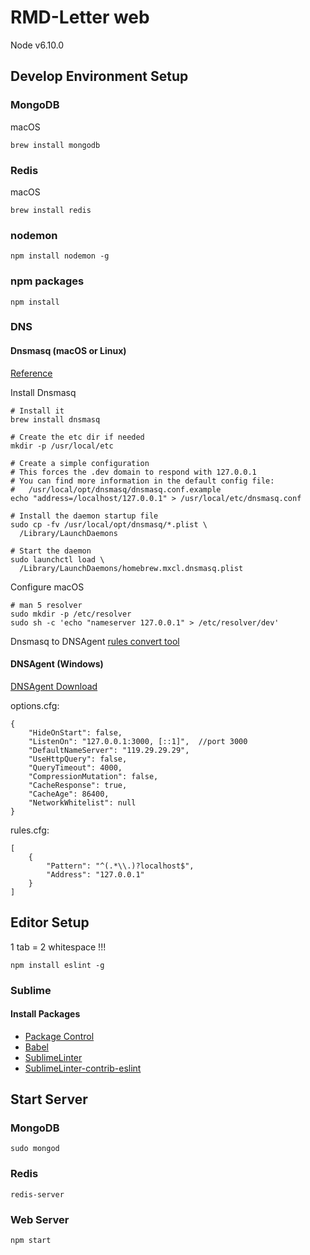 # RMD-Letter web

Node v6.10.0

## Develop Environment Setup

### MongoDB

macOS

```
brew install mongodb
```

### Redis

macOS

```
brew install redis
```

### nodemon

```
npm install nodemon -g
```

### npm packages

```
npm install
```

### DNS

#### Dnsmasq (macOS or Linux)

[Reference](http://asciithoughts.com/posts/2014/02/23/setting-up-a-wildcard-dns-domain-on-mac-os-x/)

Install Dnsmasq

```
# Install it
brew install dnsmasq

# Create the etc dir if needed
mkdir -p /usr/local/etc

# Create a simple configuration
# This forces the .dev domain to respond with 127.0.0.1
# You can find more information in the default config file:
#   /usr/local/opt/dnsmasq/dnsmasq.conf.example
echo "address=/localhost/127.0.0.1" > /usr/local/etc/dnsmasq.conf

# Install the daemon startup file
sudo cp -fv /usr/local/opt/dnsmasq/*.plist \
  /Library/LaunchDaemons

# Start the daemon
sudo launchctl load \
  /Library/LaunchDaemons/homebrew.mxcl.dnsmasq.plist
```

Configure macOS

```
# man 5 resolver
sudo mkdir -p /etc/resolver
sudo sh -c 'echo "nameserver 127.0.0.1" > /etc/resolver/dev'
```

Dnsmasq to DNSAgent [rules convert tool](https://stackia.github.io/masq2agent/)

#### DNSAgent (Windows)

[DNSAgent  Download](https://github.com/stackia/DNSAgent/releases/latest)

options.cfg:

```
{
    "HideOnStart": false,
    "ListenOn": "127.0.0.1:3000, [::1]",  //port 3000
    "DefaultNameServer": "119.29.29.29",
    "UseHttpQuery": false,
    "QueryTimeout": 4000,
    "CompressionMutation": false,
    "CacheResponse": true,
    "CacheAge": 86400,
    "NetworkWhitelist": null
}
```

rules.cfg:

```
[
    {
        "Pattern": "^(.*\\.)?localhost$",
        "Address": "127.0.0.1"
    }
]
```

## Editor Setup

1 tab = 2 whitespace !!!

```
npm install eslint -g
```

### Sublime

#### Install Packages

* [Package Control](https://packagecontrol.io/installation)
* [Babel](https://packagecontrol.io/packages/Babel)
* [SublimeLinter](https://packagecontrol.io/packages/SublimeLinter)
* [SublimeLinter-contrib-eslint](https://packagecontrol.io/packages/SublimeLinter-contrib-eslint)

## Start Server

### MongoDB

```
sudo mongod
```

### Redis

```
redis-server
```

### Web Server

```
npm start
```
